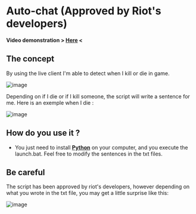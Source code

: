 # Auto-chat (Approved by Riot's developers)

**Video demonstration > [Here](https://youtu.be/5B9cNtabQNM) <**

## The concept

By using the live client I'm able to detect when I kill or die in game.

![image](https://user-images.githubusercontent.com/26858750/187098626-f514492e-e675-459d-9a0b-5bc582e8bdd5.png)

Depending on if I die or if I kill someone, the script will write a sentence for me. Here is an exemple when I die :

![image](https://user-images.githubusercontent.com/26858750/187040026-dbe07060-dd25-42c5-a32a-92dd63dbdbde.png)

## How do you use it ?

* You just need to install **[Python](https://www.python.org/)** on your computer, and you execute the launch.bat.
Feel free to modify the sentences in the txt files.

## Be careful

The script has been approved by riot's developers, however depending on what you wrote in the txt file, you may get a little surprise like this:

![image](https://user-images.githubusercontent.com/26858750/187932075-408e67ed-aaee-48c3-87f9-61a778835166.png)

